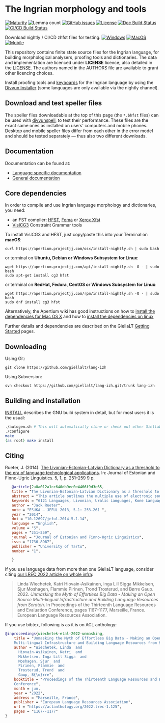 The Ingrian morphology and tools
==========================================

[![Maturity](https://img.shields.io/endpoint?url=https%3A%2F%2Fraw.githubusercontent.com%2Fgiellalt%2Flang-izh%2Fgh-pages%2Fmaturity.json)](https://giellalt.github.io/MaturityClassification.html)
![Lemma count](https://img.shields.io/endpoint?url=https%3A%2F%2Fraw.githubusercontent.com%2Fgiellalt%2Flang-izh%2Fgh-pages%2Flemmacount.json)
[![GitHub issues](https://img.shields.io/github/issues-raw/giellalt/lang-izh)](https://github.com/giellalt/lang-izh/issues)
[![License](https://img.shields.io/github/license/giellalt/lang-izh)](https://github.com/giellalt/lang-izh/blob/main/LICENSE)
[![Doc Build Status](https://github.com/giellalt/lang-izh/workflows/Docs/badge.svg)](https://github.com/giellalt/lang-izh/actions)
[![CI/CD Build Status](https://divvun-tc.giellalt.org/api/github/v1/repository/giellalt/lang-izh/main/badge.svg)](https://divvun-tc.giellalt.org/api/github/v1/repository/giellalt/lang-izh/main/latest)

Download nightly / CI/CD zhfst files for testing:
[![Windows](https://img.shields.io/badge/download%40latest-Windows--bhfst-brightgreen)](https://pahkat.uit.no/main/download/speller-izh?platform=windows&channel=nightly)
[![MacOS](https://img.shields.io/badge/download%40latest-macOS--bhfst-brightgreen)](https://pahkat.uit.no/main/download/speller-izh?platform=macos&channel=nightly)
[![Mobile](https://img.shields.io/badge/download%40latest-mobile--bhfst-brightgreen)](https://pahkat.uit.no/main/download/speller-izh?platform=mobile&channel=nightly)

This repository contains finite state source files for the Ingrian language,
for building morphological analysers, proofing tools
and dictionaries. The data and implementation are licenced under __LICENSE__
licence, also detailed in the
[LICENSE](https://github.com/giellalt/lang-izh/blob/main/LICENSE). The
authors named in the AUTHORS file are available to grant other licencing
choices.

Install proofing tools and [keyboards](https://github.com/giellalt/keyboard-izh)
for the Ingrian language by using the [Divvun Installer](http://divvun.no)
(some languages are only available via the nightly channel).

Download and test speller files
-------------------------------

The speller files downloadable at the top of this page (the `*.bhfst` files) can
be used with [divvunspell](https://github.com/divvun/divvunspell), to test their
performance. These files are the exact same ones as installed on users' computers
and mobile phones. Desktop and mobile speller files differ from each other in the
error model and should be tested separately — thus also two different downloads.

Documentation
-------------

Documentation can be found at:

- [Language specific documentation](https://giellalt.github.io/lang-izh/)
- [General documentation](https://giellalt.github.io/)

Core dependencies
-----------------

In order to compile and use Ingrian language morphology and
dictionaries, you need:

- an FST compiler: [HFST](https://github.com/hfst/hfst), [Foma](https://github.com/mhulden/foma) or [Xerox Xfst](https://web.stanford.edu/~laurik/fsmbook/home.html)
- [VislCG3](https://visl.sdu.dk/svn/visl/tools/vislcg3/trunk) Constraint Grammar tools

To install VislCG3 and HFST, just copy/paste this into your Terminal on **macOS**:

```
curl https://apertium.projectjj.com/osx/install-nightly.sh | sudo bash
```

or terminal on **Ubuntu, Debian or Windows Subsystem for Linux**:

```
wget https://apertium.projectjj.com/apt/install-nightly.sh -O - | sudo bash
sudo apt-get install cg3 hfst
```

or terminal on **RedHat, Fedora, CentOS or Windows Subsystem for Linux**:

```
wget https://apertium.projectjj.com/rpm/install-nightly.sh -O - | sudo bash
sudo dnf install cg3 hfst
```

Alternatively, the Apertium wiki has good instructions on how to [install the dependencies for Mac
OS X](https://wiki.apertium.org/wiki/Apertium_on_Mac_OS_X) and how to [install
the dependencies on
linux](https://wiki.apertium.org/wiki/Installation_of_grammar_libraries)

Further details and dependencies are described on the GiellaLT [Getting Started](https://giellalt.uit.no/infra/GettingStarted.html) pages.

Downloading
-----------

Using Git:
```
git clone https://github.com/giellalt/lang-izh
```

Using Subversion:
```
svn checkout https://github.com/giellalt/lang-izh.git/trunk lang-izh
```

Building and installation
-------------------------

[INSTALL](https://github.com/giellalt/lang-izh/blob/main/INSTALL)
describes the GNU build system in detail, but for most users it is the usual:

```sh
./autogen.sh # This will automatically clone or check out other GiellaLT dependencies
./configure
make
(as root) make install
```

Citing
------

<!-- Add language specific citation stuff here and to the CITATION.cff -->


Rueter, J. (2014).
[The Livonian-Estonian-Latvian Dictionary as a threshold to the era of language technological applications](https://ojs.utlib.ee/index.php/jeful/article/view/jeful.2014.5.1.14). In: Journal of Estonian and Finno-Ugric Linguistics. 5, 1, p. 251–259 9 p.

```bibtex
   @article{2a8a012a1cc640db9ec0e4466f9d3e65,
   title = "The Livonian-Estonian-Latvian Dictionary as a threshold to the era of language technological applications",
   abstract = "This article outlines the multiple use of electronic source materials from the Livonian-Estonian-Latvian Dictionary of 2012 in a “Kone Foundation” funded project for developing finite-state morphological parsers. It provides an introduction to the project, the language-independent Giellatekno infrastructure at Troms{\o}, Norway, and the materials utilized in the electronic manuscript of the dictionary. The introduction is followed by an extensive description of what has been developed on the Giellatekno infrastructure with explicit indications of where parallel projects might be initiated.",
   keywords = "6121 Languages, Livonian, Uralic Languages, Kone Language Programme, open-source, language-independent infrastructure, HFST, Giellatekno, morphological parser, spellcheckers, morphology-savvy web dictionary, intelligent computer-assisted language learning",
   author = "Jack Rueter",
   note = "ESUKA – JEFUL 2013, 5–1: 253–261 ",
   year = "2014",
   doi = "10.12697/jeful.2014.5.1.14",
   language = "English",
   volume = "5",
   pages = "251–259",
   journal = "Journal of Estonian and Finno-Ugric Linguistics",
   issn = "1736-8987",
   publisher = "University of Tartu",
   number = "1",

   }
```

If you use language data from more than one GiellaLT language, consider citing
[our LREC 2022 article on whole
infra](https://aclanthology.org/2022.lrec-1.125/):

> Linda Wiechetek, Katri Hiovain-Asikainen, Inga Lill Sigga Mikkelsen,
  Sjur Moshagen, Flammie Pirinen, Trond Trosterud, and Børre Gaup. 2022.
  *Unmasking the Myth of Effortless Big Data - Making an Open Source
  Multi-lingual Infrastructure and Building Language Resources from Scratch*.
  In Proceedings of the Thirteenth Language Resources and Evaluation Conference,
  pages 1167–1177, Marseille, France. European Language Resources Association.

If you use bibtex, following is as it is on ACL anthology:

```bibtex
@inproceedings{wiechetek-etal-2022-unmasking,
    title = "Unmasking the Myth of Effortless Big Data - Making an Open Source
    Multi-lingual Infrastructure and Building Language Resources from Scratch",
    author = "Wiechetek, Linda  and
      Hiovain-Asikainen, Katri  and
      Mikkelsen, Inga Lill Sigga  and
      Moshagen, Sjur  and
      Pirinen, Flammie  and
      Trosterud, Trond  and
      Gaup, B{\o}rre",
    booktitle = "Proceedings of the Thirteenth Language Resources and Evaluation
    Conference",
    month = jun,
    year = "2022",
    address = "Marseille, France",
    publisher = "European Language Resources Association",
    url = "https://aclanthology.org/2022.lrec-1.125",
    pages = "1167--1177"
}
```
